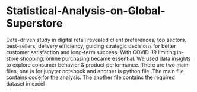 # Statistical-Analysis-on-Global-Superstore
 Data-driven study in digital retail revealed client preferences, top sectors, best-sellers, delivery efficiency, guiding strategic decisions for better customer satisfaction and long-term success. With COVID-19 limiting in-store shopping, online purchasing became essential. We used data insights to explore consumer behavior &amp; product performance.
There are two main files, one is for jupyter notebook and another is python file. The main file contains code for the analysis.
The another file contains the required dataset in excel
